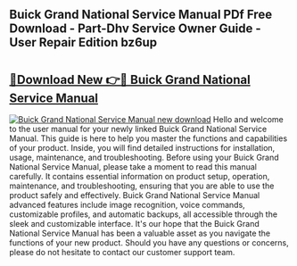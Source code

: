 ## Buick Grand National Service Manual PDf Free Download - Part-Dhv Service Owner Guide - User Repair Edition bz6up

# <h2><a href="http://bc52593.oget.top/?id=Buick+Grand+National+Service+Manual">🔗Download New 👉🔴 Buick Grand National Service Manual</a></h2>

[![Buick Grand National Service Manual new download](https://i.imgur.com/5g1atiW.png)](http://bc52593.oget.top/?id=Buick+Grand+National+Service+Manual)
Hello and welcome to the user manual for your newly linked Buick Grand National Service Manual. This guide is here to help you master the functions and capabilities of your product. Inside, you will find detailed instructions for installation, usage, maintenance, and troubleshooting. Before using your Buick Grand National Service Manual, please take a moment to read this manual carefully. It contains essential information on product setup, operation, maintenance, and troubleshooting, ensuring that you are able to use the product safely and effectively. Buick Grand National Service Manual advanced features include image recognition, voice commands, customizable profiles, and automatic backups, all accessible through the sleek and customizable interface. It's our hope that the Buick Grand National Service Manual has been a valuable asset as you navigate the functions of your new product. Should you have any questions or concerns, please do not hesitate to contact our customer support team.

